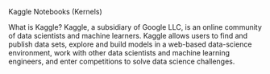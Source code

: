 Kaggle Notebooks (Kernels)

What is Kaggle?
Kaggle, a subsidiary of Google LLC, is an online community of data scientists and machine learners. Kaggle allows users to find and publish data sets, explore and build models in a web-based data-science environment, work with other data scientists and machine learning engineers, and enter competitions to solve data science challenges.

